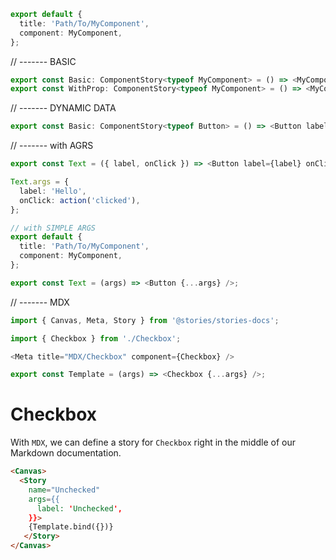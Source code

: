 
```typescript
export default {
  title: 'Path/To/MyComponent',
  component: MyComponent,
};
```
// ------- BASIC
```typescript
export const Basic: ComponentStory<typeof MyComponent> = () => <MyComponent/>;
export const WithProp: ComponentStory<typeof MyComponent> = () => <MyComponent prop="value"/>;
```

// ------- DYNAMIC DATA
```typescript
export const Basic: ComponentStory<typeof Button> = () => <Button label="Hello" onClick={action('clicked')} />;
```

// ------- with AGRS
```typescript
export const Text = ({ label, onClick }) => <Button label={label} onClick={onClick} />;

Text.args = {
  label: 'Hello',
  onClick: action('clicked'),
};
```

```typescript
// with SIMPLE ARGS
export default {
  title: 'Path/To/MyComponent',
  component: MyComponent,
};

export const Text = (args) => <Button {...args} />;
```

// ------- MDX
```typescript
import { Canvas, Meta, Story } from '@stories/stories-docs';

import { Checkbox } from './Checkbox';

<Meta title="MDX/Checkbox" component={Checkbox} />

export const Template = (args) => <Checkbox {...args} />;
```
# Checkbox

With `MDX`, we can define a story for `Checkbox` right in the middle of our
Markdown documentation.

```html
<Canvas>
  <Story 
    name="Unchecked"
    args={{ 
      label: 'Unchecked',
    }}>
    {Template.bind({})}
   </Story>
</Canvas>
```